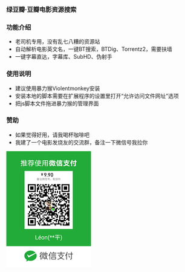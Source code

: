 ### 绿豆瓣·豆瓣电影资源搜索

### 功能介绍
* 老司机专用，没有乱七八糟的资源站
* 自动解析电影英文名，一键BT搜索，BTDig、Torrentz2，需要扶墙
* 一键字幕直达，字幕库、SubHD、伪射手
<!--* 添加IMDB等评分信息-->

### 使用说明
* 建议使用暴力猴Violentmonkey安装
* 安装本地的脚本需要在扩展程序的设置里打开“允许访问文件网址”选项
* 把js脚本文件拖进暴力猴的管理界面

### 赞助
* 如果觉得好用，请我喝杯咖啡吧
* 我建了一个电影发烧友的交流群，备注一下微信号我拉你

![](./WeChatQR.png)
